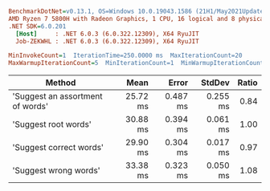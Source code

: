 ``` ini

BenchmarkDotNet=v0.13.1, OS=Windows 10.0.19043.1586 (21H1/May2021Update)
AMD Ryzen 7 5800H with Radeon Graphics, 1 CPU, 16 logical and 8 physical cores
.NET SDK=6.0.201
  [Host]     : .NET 6.0.3 (6.0.322.12309), X64 RyuJIT
  Job-ZEKWHL : .NET 6.0.3 (6.0.322.12309), X64 RyuJIT

MinInvokeCount=1  IterationTime=250.0000 ms  MaxIterationCount=20  
MaxWarmupIterationCount=5  MinIterationCount=1  MinWarmupIterationCount=1  

```
|                           Method |     Mean |    Error |   StdDev | Ratio |
|--------------------------------- |---------:|---------:|---------:|------:|
| &#39;Suggest an assortment of words&#39; | 25.72 ms | 0.487 ms | 0.255 ms |  0.84 |
|             &#39;Suggest root words&#39; | 30.88 ms | 0.394 ms | 0.061 ms |  1.00 |
|          &#39;Suggest correct words&#39; | 29.90 ms | 0.304 ms | 0.017 ms |  0.97 |
|            &#39;Suggest wrong words&#39; | 33.38 ms | 0.323 ms | 0.050 ms |  1.08 |
